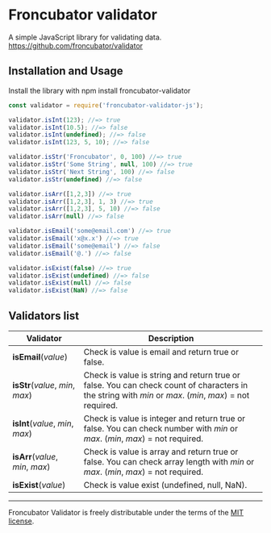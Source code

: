 # Froncubator validator
A simple JavaScript library for validating data.
https://github.com/froncubator/validator

## Installation and Usage
Install the library with npm install froncubator-validator

```javascript
const validator = require('froncubator-validator-js');

validator.isInt(123); //=> true
validator.isInt(10.5); //=> false
validator.isInt(undefined); //=> false
validator.isInt(123, 5, 10); //=> false

validator.isStr('Froncubator', 0, 100) //=> true
validator.isStr('Some String', null, 100) //=> true
validator.isStr('Next String', 100) //=> false
validator.isStr(undefined) //=> false

validator.isArr([1,2,3]) //=> true
validator.isArr([1,2,3], 1, 3) //=> true
validator.isArr([1,2,3], 5, 10) //=> false
validator.isArr(null) //=> false

validator.isEmail('some@email.com') //=> true
validator.isEmail('x@x.x') //=> true
validator.isEmail('some@email') //=> false
validator.isEmail('@.') //=> false

validator.isExist(false) //=> true
validator.isExist(undefined) //=> false
validator.isExist(null) //=> false
validator.isExist(NaN) //=> false
```

## Validators list
|Validator                                                         |Description                                                                   |
|------------------------------------|------------------------------------------------------------------------------|
|__isEmail__(_value_)                |Check is value is email and return true or false.|
|__isStr__(_value_, _min_, _max_) |Check is value is string and return true or false. You can check count of characters in the string with _min_ or _max_. (_min_, _max_) = not required.|
|__isInt__(_value_, _min_, _max_)    |Check is value is integer and return true or false. You can check number with _min_ or _max_. (_min_, _max_) = not required.|
|__isArr__(_value_, _min_, _max_)  |Check is value is array and return true or false. You can check array length with _min_ or _max_. (_min_, _max_) = not required.|
|__isExist__(_value_)                |Check is value exist (undefined, null, NaN).|

___

Froncubator Validator is freely distributable under the terms of the [MIT license](https://github.com/froncubator/validator/blob/master/LICENSE).
